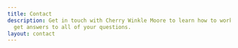 ```yaml
---
title: Contact
description: Get in touch with Cherry Winkle Moore to learn how to work together and
  get answers to all of your questions.
layout: contact
---
```


